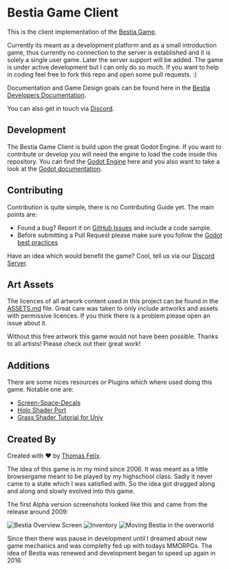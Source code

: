 # Bestia Game Client

This is the client implementation of the [Bestia Game](https://bestia-game.net).

Currently its meant as a development platform and as a small introduction game, thus currently no connection to the server
is established and it is solely a single user game. Later the server support will be added. The game is under active development
but I can only do so much. If you want to help in coding feel free to fork this repo and open some pull requests. :)

Documentation and Game Design goals can be found here in the [Bestia Developers Documentation](https://docs.bestia-game.net/).

You can also get in touch via [Discord](https://discord.gg/zZW8M2S).

## Development

The Bestia Game Client is build upon the great Godot Engine. If you want to contribute or develop you will need the engine to load
the code inside this repository. You can find the [Godot Engine](https://godotengine.org) here and you also want to take a look at the
[Godot documentation](https://docs.godotengine.org/en/3.1/).

## Contributing

Contribution is quite simple, there is no Contributing Guide yet. The main points are:

* Found a bug? Report it on [GitHub Issues](https://github.com/tfelix/bestia-client/issues) and include a code sample.
* Before submitting a Pull Request please make sure you follow the [Godot best practices](https://docs.godotengine.org/en/3.1/getting_started/workflow/best_practices/)

Have an idea which would benefit the game? Cool, tell us via our [Discord Server](https://discord.gg/zZW8M2S).

## Art Assets

The licences of all artwork content used in this project can be found in the [ASSETS.md](ASSETS.md) file.
Great care was taken to only include artworks and assets with permissive licences. If you think there is a problem please
open an issue about it.

Without this free artwork this game would not have been possible. Thanks to all artists! Please
check out their great work!

## Additions

There are some nices resources or Plugins which where used doing this game. Notable one are:

* [Screen-Space-Decals](https://github.com/Mr-Slurpy/Screen-Space-Decals)
* [Holo Shader Port](https://github.com/grizeldi/HoloShader)
* [Grass Shader Tutorial for Uniy](https://roystan.net/articles/grass-shader.html)

## Created By

Created with :heart: by [Thomas Felix](https://tfelix.de).

The idea of this game is in my mind since 2006. It was meant as a little browsergame meant to be played by my highschool
class. Sadly it never came to a state which I was satisfied with. So the idea got dragged along and along and slowly
evolved into this game.

The first Alpha version screenshots looked like this and came from the release around 2009:

![Bestia Overview Screen](https://bestia-game.net/user/data/images/github/bestia_overview.jpg "Bestia Overview Screen")
![Inventory](https://bestia-game.net/user/data/images/github/inventory.jpg "Bestia Inventory")
![Moving Bestia in the overworld](https://bestia-game.net/user/data/images/github/move.jpg "Moving Bestia in Overview World")

Since then there was pause in development until I dreamed about new game mechanics and was complelty fed up with todays
MMORPGs. The idea of Bestia was renewed and development began to speed up again in 2016.
